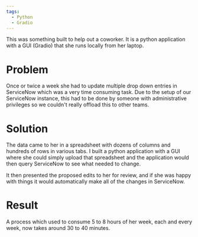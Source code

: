 ```yaml
---
tags:
  - Python
  - Gradio
---
```


This was something built to help out a coworker. It is a python application with a GUI (Gradio) that she runs locally from her laptop. 

# Problem
Once or twice a week she had to update multiple drop down entries in ServiceNow which was a very time consuming task. Due to the setup of our ServiceNow instance, this had to be done by someone with administrative privileges so we couldn't really offload this to other teams. 

# Solution
The data came to her in a spreadsheet with dozens of columns and hundreds of rows in various tabs. I built a python application with a GUI where she could simply upload that spreadsheet and the application would then query ServiceNow to see what needed to change. 

It then presented the proposed edits to her for review, and if she was happy with things it would automatically make all of the changes in ServiceNow. 

# Result
A process which used to consume 5 to 8 hours of her week, each and every week, now takes around 30 to 40 minutes. 